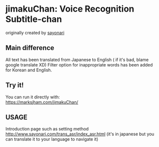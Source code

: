 # jimakuChan: Voice Recognition Subtitle-chan
originally created by [sayonari](https://github.com/sayonari)

## Main difference
All text has been translated from Japanese to English ( if it's bad, blame google translate XD)
Filter option for inappropriate words has been added for Korean and English. 

## Try it!
You can run it directly with:  
https://marksjham.com/jimakuChan/

## USAGE
Introduction page such as setting method
http://www.sayonari.com/trans_asr/index_asr.html
(it's in japanese but you can translate it to your language to navigate it)
